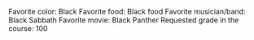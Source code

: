 Favorite color: Black 
Favorite food: Black food
Favorite musician/band: Black Sabbath
Favorite movie: Black Panther
Requested grade in the course: 100 
